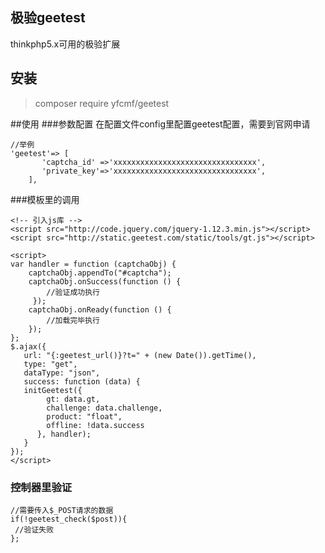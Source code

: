 ## 极验geetest
thinkphp5.x可用的极验扩展

## 安装
> composer require yfcmf/geetest

##使用
###参数配置
在配置文件config里配置geetest配置，需要到官网申请

~~~
//举例
'geetest'=> [
       'captcha_id' =>'xxxxxxxxxxxxxxxxxxxxxxxxxxxxxxxx',
       'private_key'=>'xxxxxxxxxxxxxxxxxxxxxxxxxxxxxxxx',
    ],
~~~

###模板里的调用

~~~
<!-- 引入js库 -->
<script src="http://code.jquery.com/jquery-1.12.3.min.js"></script>
<script src="http://static.geetest.com/static/tools/gt.js"></script>

<script>
var handler = function (captchaObj) {
    captchaObj.appendTo("#captcha");
    captchaObj.onSuccess(function () {
        //验证成功执行
     });
    captchaObj.onReady(function () {
        //加载完毕执行
    });
};
$.ajax({
   url: "{:geetest_url()}?t=" + (new Date()).getTime(),
   type: "get",
   dataType: "json",
   success: function (data) {
   initGeetest({
        gt: data.gt,
        challenge: data.challenge,
        product: "float", 
        offline: !data.success 
      }, handler);
   }
});
</script>
~~~
### 控制器里验证
~~~
//需要传入$_POST请求的数据
if(!geetest_check($post)){
 //验证失败
};
~~~